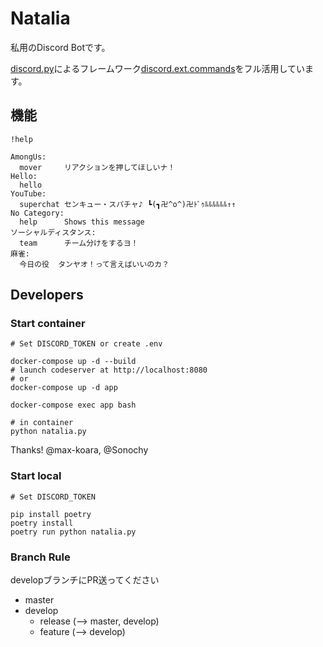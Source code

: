 # Natalia
私用のDiscord Botです。

[discord.py](https://discordpy.readthedocs.io/ja/latest/index.html)によるフレームワーク[discord.ext.commands](https://discordpy.readthedocs.io/ja/latest/ext/commands/index.html)をフル活用しています。

## 機能
```
!help

AmongUs:
  mover     リアクションを押してほしいナ！
Hello:
  hello     
YouTube:
  superchat センキュー・スパチャ♪ ┗(┓卍^o^)卍ﾄﾞｩﾙﾙﾙﾙﾙﾙ↑↑
No Category:
  help      Shows this message
ソーシャルディスタンス:
  team      チーム分けをするヨ！
麻雀:
  今日の役  タンヤオ！って言えばいいのカ？
```

## Developers
### Start container
```
# Set DISCORD_TOKEN or create .env

docker-compose up -d --build
# launch codeserver at http://localhost:8080
# or
docker-compose up -d app

docker-compose exec app bash

# in container
python natalia.py
```

Thanks! @max-koara, @Sonochy

### Start local
```
# Set DISCORD_TOKEN

pip install poetry
poetry install
poetry run python natalia.py
```

### Branch Rule
developブランチにPR送ってください

- master
- develop
  - release (--> master, develop)
  - feature (--> develop)
